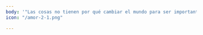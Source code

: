 ```yaml
---
body: '"Las cosas no tienen por qué cambiar el mundo para ser importantes" Steve Jobs.'
icon: "/amor-2-1.png"

---
```

